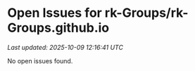 # Open Issues for rk-Groups/rk-Groups.github.io

*Last updated: 2025-10-09 12:16:41 UTC*

No open issues found.

